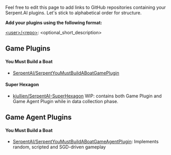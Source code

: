Feel free to edit this page to add links to GitHub repositories containing your Serpent.AI plugins. Let's stick to alphabetical order for structure.

**Add your plugins using the following format:**

[\<user\>/\<repo\>](): <optional_short_description> 

## Game Plugins

#### You Must Build a Boat

* [SerpentAI/SerpentYouMustBuildABoatGamePlugin](https://github.com/SerpentAI/SerpentYouMustBuildABoatGamePlugin)

#### Super Hexagon

* [kjullien/SerpentAI-SuperHexagon](https://github.com/kjullien/SerpentAI-SuperHexagon) WIP: contains both Game Plugin and Game Agent Plugin while in data collection phase.

## Game Agent Plugins

#### You Must Build a Boat

* [SerpentAI/SerpentYouMustBuildABoatGameAgentPlugin](https://github.com/SerpentAI/SerpentYouMustBuildABoatGameAgentPlugin): Implements random, scripted and SGD-driven gameplay